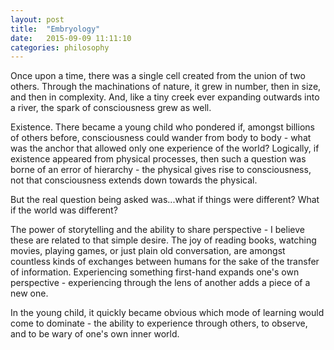 ```yaml
---
layout: post
title:  "Embryology"
date:   2015-09-09 11:11:10
categories: philosophy
---
```

Once upon a time, there was a single cell created from the union of two others. Through the machinations of nature, it grew in number, then in size, and then in complexity. And, like a tiny creek ever expanding outwards into a river, the spark of consciousness grew as well.

Existence. There became a young child who pondered if, amongst  billions of others before, consciousness could wander from body to body - what was the anchor that allowed only one experience of the world? Logically, if existence appeared from physical processes, then such a question was borne of an error of hierarchy - the physical gives rise to consciousness, not that consciousness extends down towards the physical.

But the real question being asked was...what if things were different? What if the world was different?

The power of storytelling and the ability to share perspective - I believe these are related to that simple desire. The joy of reading books, watching movies, playing games, or just plain old conversation, are amongst countless kinds of exchanges between humans for the sake of the transfer of information. Experiencing something first-hand expands one's own perspective - experiencing through the lens of another adds a piece of a new one.

In the young child, it quickly became obvious which mode of learning would come to dominate - the ability to experience through others, to observe, and to be wary of one's own inner world.